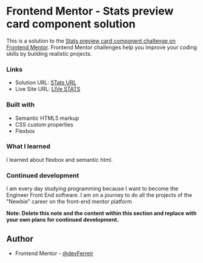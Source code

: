 # Frontend Mentor - Stats preview card component solution

This is a solution to the [Stats preview card component challenge on Frontend Mentor](https://www.frontendmentor.io/challenges/stats-preview-card-component-8JqbgoU62). Frontend Mentor challenges help you improve your coding skills by building realistic projects. 


### Links

- Solution URL: [STats URL](https://github.com/devFerreir/Stats-preview-card-component)
- Live Site URL: [LIVe STATS](https://statspreviewcardbyme.netlify.app/)


### Built with

- Semantic HTML5 markup
- CSS custom properties
- Flexbox

### What I learned

I learned about flexbox and semantic html.


### Continued development

I am every day studying programming because I want to become the Engineer Front End software. I am on a journey to do all the projects of the "Newbie" career on the front-end mentor platform

**Note: Delete this note and the content within this section and replace with your own plans for continued development.**


## Author

- Frontend Mentor - [@devFerreir](https://www.frontendmentor.io/profile/devFerreir)
